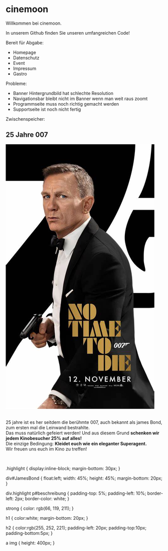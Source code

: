 # cinemoon
Willkommen bei cinemoon.

In unserem Github finden Sie unseren umfangreichen Code!

Bereit für Abgabe:
- Homepage
- Datenschutz
- Event
- Impressum
- Gastro


Probleme:
- Banner Hintergrundbild hat schlechte Resolution
- Navigationsbar bleibt nicht im Banner wenn man weit raus zoomt
- Programmseite muss noch richtig gemacht werden
- Supportseite ist noch nicht fertig

Zwischenspeicher:
                <div class = "highlight">
                    <h2> 25 Jahre 007 </h2>
                    <div id = "JamesBond">
                        <a href = "Seiten/Filmseite1.html" >
                        <img src = "Medien/Bilder/JamesBond.jpg" alt = "James Bond: No Time To Die Filmseite">
                        </a>
                    </div>  
                    <p id = "beschreibung">
                        25 jahre ist es her seitdem die berühmte 007, auch bekannt als james Bond, zum ersten mal die Leinwand bestrahlte.
                        <br> Das muss natürlich gefeiert werden! Und aus diesem Grund <strong>schenken wir jedem Kinobesucher 25% auf alles!</strong><br>
                        Die einzige Bedingung: <strong>Kleidet euch wie ein eleganter Superagent.</strong>
                        <br>Wir freuen uns euch im Kino zu treffen!
                    </p>  
                </div>

.highlight {
display:inline-block;
margin-bottom: 30px; 
}

div#JamesBond {
    float:left;
    width: 45%;
    height: 45%;
    margin-bottom: 20px;
}

div.highlight p#beschreibung {
    padding-top: 5%;
    padding-left: 10%;
    border-left: 2px;
    border-color: white; 
}

strong {
    color: rgb(66, 119, 211);
}

h1 {
    color:white;
    margin-bottom: 20px;
}

h2 {
    color:rgb(255, 252, 221);
    padding-left: 20px;
    padding-top:10px;
    padding-bottom:5px;
}

a img {
    height: 400px;
}